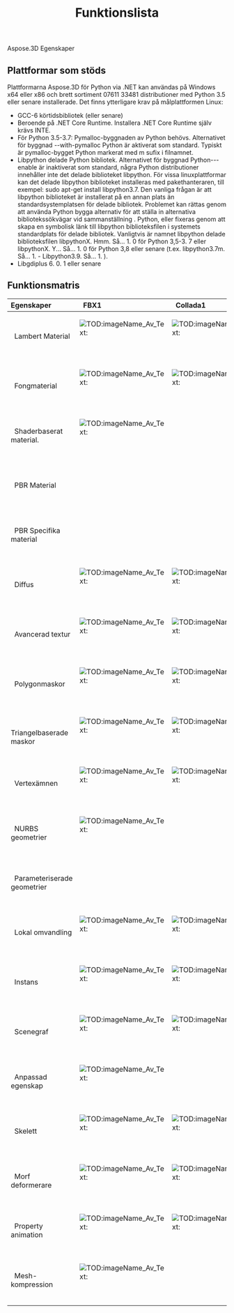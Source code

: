 ﻿---
title: Funktionslista
type: docs
weight: 30
url: /sv/python-net/feature-list/
---
Aspose.3D Egenskaper


## **Plattformar som stöds**

Plattformarna Aspose.3D för Python via .NET kan användas på Windows x64 eller x86 och brett sortiment 07611 33481 distributioner med Python 3.5 eller senare installerade. Det finns ytterligare krav på målplattformen Linux:
- GCC-6 körtidsbibliotek (eller senare)
- Beroende på .NET Core Runtime. Installera .NET Core Runtime själv krävs INTE.
- För Python 3.5-3.7: Pymalloc-byggnaden av Python behövs. Alternativet för byggnad --with-pymalloc Python är aktiverat som standard. Typiskt är pymalloc-bygget Python markerat med m sufix i filnamnet.
- Libpython delade Python bibliotek. Alternativet för byggnad Python---enable är inaktiverat som standard, några Python distributioner innehåller inte det delade biblioteket libpython. För vissa linuxplattformar kan det delade libpython biblioteket installeras med pakethanteraren, till exempel: sudo apt-get install libpython3.7. Den vanliga frågan är att libpython biblioteket är installerat på en annan plats än standardsystemplatsen för delade bibliotek. Problemet kan rättas genom att använda Python bygga alternativ för att ställa in alternativa bibliotekssökvägar vid sammanställning . Python, eller fixeras genom att skapa en symbolisk länk till libpython biblioteksfilen i systemets standardplats för delade bibliotek. Vanligtvis är namnet libpython delade biblioteksfilen libpythonX. Hmm. Så... 1. 0 för Python 3,5-3. 7 eller libpythonX. Y... Så... 1. 0 för Python 3,8 eller senare (t.ex. libpython3.7m. Så... 1. - Libpython3.9. Så... 1. ).
- Libgdiplus 6. 0. 1 eller senare


## **Funktionsmatris**

|**Egenskaper** |` `FBX1|` `Collada1|` `glTF1|` `glTF 2,0|` `U3D1|` `PDF1|` `STL1|` `OBJ1|` `PLY1|` `3DS1|` `ASE1|` `X|` `3MF1|` `RVM1|` `Draco1|
|:- |:- |:- |:- |:- |:- |:- |:- |:- |:- |:- |:- |:- |:- |:- |:- |
|` `Lambert Material|<p>![TOD:imageName_Av_Text:](accept.png)</p><p> </p>|<p>![TOD:imageName_Av_Text:](accept.png)</p><p> </p>|<p>![TOD:imageName_Av_Text:](accept.png)</p><p> </p>||<p>![TOD:imageName_Av_Text:](accept.png)</p><p> </p>|<p>![TOD:imageName_Av_Text:](accept.png)</p><p> </p>||<p>![TOD:imageName_Av_Text:](accept.png)</p><p> </p>||<p>![TOD:imageName_Av_Text:](accept.png)</p><p> </p>|<p>![TOD:imageName_Av_Text:](accept.png)</p><p> </p>|<p>![TOD:imageName_Av_Text:](accept.png)</p><p> </p>||||
|` `Fongmaterial|<p>![TOD:imageName_Av_Text:](accept.png)</p><p> </p>|<p>![TOD:imageName_Av_Text:](accept.png)</p><p> </p>|<p>![TOD:imageName_Av_Text:](accept.png)</p><p> </p>||<p>![TOD:imageName_Av_Text:](accept.png)</p><p> </p>|<p>![TOD:imageName_Av_Text:](accept.png)</p><p> </p>||<p>![TOD:imageName_Av_Text:](accept.png)</p><p> </p>|||<p>![TOD:imageName_Av_Text:](accept.png)</p><p> </p>|<p>![TOD:imageName_Av_Text:](accept.png)</p><p> </p>||||
|` `Shaderbaserat material.|<p>![TOD:imageName_Av_Text:](accept.png)</p><p> </p>||<p>![TOD:imageName_Av_Text:](accept.png)</p><p> </p>|||||||||||||
|` `PBR Material||||<p>![TOD:imageName_Av_Text:](accept.png)</p><p> </p>||||||||||||
|` `PBR Specifika material||||<p>![TOD:imageName_Av_Text:](accept.png)</p><p> </p>||||||||||||
|` `Diffus|<p>![TOD:imageName_Av_Text:](accept.png)</p><p> </p>|<p>![TOD:imageName_Av_Text:](accept.png)</p><p> </p>||<p>![TOD:imageName_Av_Text:](accept.png)</p><p> </p>|<p>![TOD:imageName_Av_Text:](accept.png)</p><p> </p>|<p>![TOD:imageName_Av_Text:](accept.png)</p><p> </p>||<p>![TOD:imageName_Av_Text:](accept.png)</p><p> </p>||<p>![TOD:imageName_Av_Text:](accept.png)</p><p> </p>|<p>![TOD:imageName_Av_Text:](accept.png)</p><p> </p>|<p>![TOD:imageName_Av_Text:](accept.png)</p><p> </p>|<p>![TOD:imageName_Av_Text:](accept.png)</p><p> </p>|||
|` `Avancerad textur|<p>![TOD:imageName_Av_Text:](accept.png)</p><p> </p>|<p>![TOD:imageName_Av_Text:](accept.png)</p><p> </p>||<p>![TOD:imageName_Av_Text:](accept.png)</p><p> </p>|<p>![TOD:imageName_Av_Text:](accept.png)</p><p> </p>|<p>![TOD:imageName_Av_Text:](accept.png)</p><p> </p>||<p>![TOD:imageName_Av_Text:](accept.png)</p><p> </p>||||||||
|` `Polygonmaskor|<p>![TOD:imageName_Av_Text:](accept.png)</p><p> </p>|<p>![TOD:imageName_Av_Text:](accept.png)</p><p> </p>||||||<p>![TOD:imageName_Av_Text:](accept.png)</p><p> </p>||||||<p>![TOD:imageName_Av_Text:](accept.png)</p><p> </p>||
|` ` Triangelbaserade maskor|<p>![TOD:imageName_Av_Text:](accept.png)</p><p> </p>|<p>![TOD:imageName_Av_Text:](accept.png)</p><p> </p>|<p>![TOD:imageName_Av_Text:](accept.png)</p><p> </p>|<p>![TOD:imageName_Av_Text:](accept.png)</p><p> </p>|<p>![TOD:imageName_Av_Text:](accept.png)</p><p> </p>|<p>![TOD:imageName_Av_Text:](accept.png)</p><p> </p>|<p>![TOD:imageName_Av_Text:](accept.png)</p><p> </p>|<p>![TOD:imageName_Av_Text:](accept.png)</p><p> </p>|<p>![TOD:imageName_Av_Text:](accept.png)</p><p> </p>|<p>![TOD:imageName_Av_Text:](accept.png)</p><p> </p>|<p>![TOD:imageName_Av_Text:](accept.png)</p><p> </p>|<p>![TOD:imageName_Av_Text:](accept.png)</p><p> </p>|<p>![TOD:imageName_Av_Text:](accept.png)</p><p> </p>|<p>![TOD:imageName_Av_Text:](accept.png)</p><p> </p>|<p>![TOD:imageName_Av_Text:](accept.png)</p><p> </p>|
|` `Vertexämnen|<p>![TOD:imageName_Av_Text:](accept.png)</p><p> </p>|<p>![TOD:imageName_Av_Text:](accept.png)</p><p> </p>|<p>![TOD:imageName_Av_Text:](accept.png)</p><p> </p>|<p>![TOD:imageName_Av_Text:](accept.png)</p><p> </p>|<p>![TOD:imageName_Av_Text:](accept.png)</p><p> </p>|<p>![TOD:imageName_Av_Text:](accept.png)</p><p> </p>||<p>![TOD:imageName_Av_Text:](accept.png)</p><p> </p>|<p>![TOD:imageName_Av_Text:](accept.png)</p><p> </p>|<p>![TOD:imageName_Av_Text:](accept.png)</p><p> </p>|<p>![TOD:imageName_Av_Text:](accept.png)</p><p> </p>|<p>![TOD:imageName_Av_Text:](accept.png)</p><p> </p>|||<p>![TOD:imageName_Av_Text:](accept.png)</p><p> </p>|
|` `NURBS geometrier|<p>![TOD:imageName_Av_Text:](accept.png)</p><p> </p>|||||||||||||||
|` `Parameteriserade geometrier||||||||||||||<p>![TOD:imageName_Av_Text:](accept.png)</p><p> </p>||
|` `Lokal omvandling|<p>![TOD:imageName_Av_Text:](accept.png)</p><p> </p>|<p>![TOD:imageName_Av_Text:](accept.png)</p><p> </p>|<p>![TOD:imageName_Av_Text:](accept.png)</p><p> </p>|<p>![TOD:imageName_Av_Text:](accept.png)</p><p> </p>|<p>![TOD:imageName_Av_Text:](accept.png)</p><p> </p>|<p>![TOD:imageName_Av_Text:](accept.png)</p><p> </p>||||<p>![TOD:imageName_Av_Text:](accept.png)</p><p> </p>|<p>![TOD:imageName_Av_Text:](accept.png)</p><p> </p>|<p>![TOD:imageName_Av_Text:](accept.png)</p><p> </p>||<p>![TOD:imageName_Av_Text:](accept.png)</p><p> </p>||
|` `Instans|<p>![TOD:imageName_Av_Text:](accept.png)</p><p> </p>|<p>![TOD:imageName_Av_Text:](accept.png)</p><p> </p>|<p>![TOD:imageName_Av_Text:](accept.png)</p><p> </p>|<p>![TOD:imageName_Av_Text:](accept.png)</p><p> </p>|<p>![TOD:imageName_Av_Text:](accept.png)</p><p> </p>|<p>![TOD:imageName_Av_Text:](accept.png)</p><p> </p>||||||||||
|` `Scenegraf|<p>![TOD:imageName_Av_Text:](accept.png)</p><p> </p>|<p>![TOD:imageName_Av_Text:](accept.png)</p><p> </p>|<p>![TOD:imageName_Av_Text:](accept.png)</p><p> </p>|<p>![TOD:imageName_Av_Text:](accept.png)</p><p> </p>|<p>![TOD:imageName_Av_Text:](accept.png)</p><p> </p>|<p>![TOD:imageName_Av_Text:](accept.png)</p><p> </p>||||<p>![TOD:imageName_Av_Text:](accept.png)</p><p> </p>||<p>![TOD:imageName_Av_Text:](accept.png)</p><p> </p>||<p>![TOD:imageName_Av_Text:](accept.png)</p><p> </p>||
|` `Anpassad egenskap|<p>![TOD:imageName_Av_Text:](accept.png)</p><p> </p>||<p>![TOD:imageName_Av_Text:](accept.png)</p><p> </p>|<p>![TOD:imageName_Av_Text:](accept.png)</p><p> </p>||||||||||||
|` `Skelett|<p>![TOD:imageName_Av_Text:](accept.png)</p><p> </p>|<p>![TOD:imageName_Av_Text:](accept.png)</p><p> </p>||||||||||||||
|` `Morf deformerare|<p>![TOD:imageName_Av_Text:](accept.png)</p><p> </p>|<p>![TOD:imageName_Av_Text:](accept.png)</p><p> </p>||||||||||||||
|` `Property animation|<p>![TOD:imageName_Av_Text:](accept.png)</p><p> </p>|<p>![TOD:imageName_Av_Text:](accept.png)</p><p> </p>||||||||||||||
|` `Mesh-kompression|<p>![TOD:imageName_Av_Text:](accept.png)</p><p> </p>||||<p>![TOD:imageName_Av_Text:](accept.png)</p><p> </p>|<p>![TOD:imageName_Av_Text:](accept.png)</p><p> </p>|||||||<p>![TOD:imageName_Av_Text:](accept.png)</p><p> </p>||<p>![TOD:imageName_Av_Text:](accept.png)</p><p> </p>|

